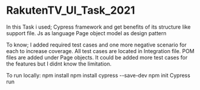 # RakutenTV_UI_Task_2021

In this Task i used;
 Cypress framework and get benefits of its structure like support file.
 Js as language
 Page object model as design pattern


To know;
 I added required test cases and one more negative scenario for each to increase coverage.
 All test cases are located in Integration file.
 POM files are added under Page objects.
 It could be added more test cases for the features but I didnt know the limitation.



To run locally:
 npm install
 npm install cypress --save-dev
 npm init
 Cypress run




 





